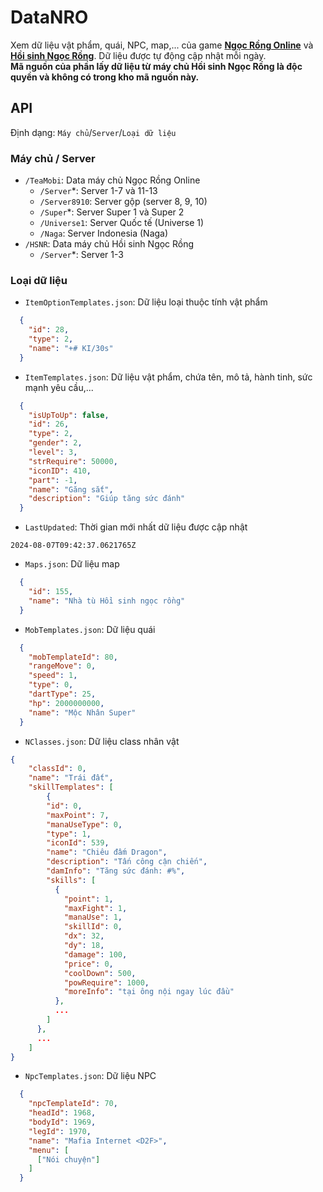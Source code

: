 # DataNRO
Xem dữ liệu vật phẩm, quái, NPC, map,... của game <ins>**Ngọc Rồng Online**</ins> và <ins>**Hồi sinh Ngọc Rồng**</ins>. Dữ liệu được tự động cập nhật mỗi ngày.
<br>**Mã nguồn của phần lấy dữ liệu từ máy chủ Hồi sinh Ngọc Rồng là độc quyền và không có trong kho mã nguồn này.**
## API
Định dạng: `Máy chủ`/`Server`/`Loại dữ liệu`
### Máy chủ / Server
- `/TeaMobi`: Data máy chủ Ngọc Rồng Online
  + `/Server`*: Server 1-7 và 11-13
  + `/Server8910`: Server gộp (server 8, 9, 10)
  + `/Super`*: Server Super 1 và Super 2
  + `/Universe1`: Server Quốc tế (Universe 1)
  + `/Naga`: Server Indonesia (Naga)
- `/HSNR`: Data máy chủ Hồi sinh Ngọc Rồng
  + `/Server`*: Server 1-3
### Loại dữ liệu
- `ItemOptionTemplates.json`: Dữ liệu loại thuộc tính vật phẩm
```json
  {
    "id": 28,
    "type": 2,
    "name": "+# KI/30s"
  }
```
- `ItemTemplates.json`: Dữ liệu vật phẩm, chứa tên, mô tả, hành tinh, sức mạnh yêu cầu,...
```json
  {
    "isUpToUp": false,
    "id": 26,
    "type": 2,
    "gender": 2,
    "level": 3,
    "strRequire": 50000,
    "iconID": 410,
    "part": -1,
    "name": "Găng sắt",
    "description": "Giúp tăng sức đánh"
  }
```
- `LastUpdated`: Thời gian mới nhất dữ liệu được cập nhật
```
2024-08-07T09:42:37.0621765Z
```
- `Maps.json`: Dữ liệu map
```json
  {
    "id": 155,
    "name": "Nhà tù Hồi sinh ngọc rồng"
  }
```
- `MobTemplates.json`: Dữ liệu quái
```json
  {
    "mobTemplateId": 80,
    "rangeMove": 0,
    "speed": 1,
    "type": 0,
    "dartType": 25,
    "hp": 2000000000,
    "name": "Mộc Nhân Super"
  }
```
- `NClasses.json`: Dữ liệu class nhân vật
```json
{
    "classId": 0,
    "name": "Trái đất",
    "skillTemplates": [
        {
        "id": 0,
        "maxPoint": 7,
        "manaUseType": 0,
        "type": 1,
        "iconId": 539,
        "name": "Chiêu đấm Dragon",
        "description": "Tấn công cận chiến",
        "damInfo": "Tăng sức đánh: #%",
        "skills": [
          {
            "point": 1,
            "maxFight": 1,
            "manaUse": 1,
            "skillId": 0,
            "dx": 32,
            "dy": 18,
            "damage": 100,
            "price": 0,
            "coolDown": 500,
            "powRequire": 1000,
            "moreInfo": "tại ông nội ngay lúc đầu"
          },
          ...
        ]
      },
      ...
    ]
}
```
- `NpcTemplates.json`: Dữ liệu NPC
```json
  {
    "npcTemplateId": 70,
    "headId": 1968,
    "bodyId": 1969,
    "legId": 1970,
    "name": "Mafia Internet <D2F>",
    "menu": [
      ["Nói chuyện"]
    ]
  }
```